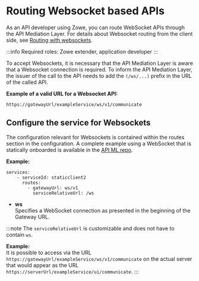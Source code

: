 # Routing Websocket based APIs

As an API developer using Zowe, you can route WebSocket APIs through the API Mediation Layer. For details about Websocket routing from the client side, see [Routing with websockets](../../user-guide/routing-with-websockets.md).

:::info Required roles: Zowe extender, application developer
:::

To accept Websockets, it is necessary that the API Mediation Layer is aware that a Websocket connection is required. To inform the API Mediation Layer, the issuer of the call to the API needs to add the `(/ws/...)` prefix in the URL of the called API. 

**Example of a valid URL for a Websocket API:**

`https://gatewayUrl/exampleService/ws/v1/communicate` 

## Configure the service for Websockets

The configuration relevant for Websockets is contained within the routes section in the configuration. A complete example using a WebSocket that is statically onboarded is available in the [API ML repo](https://github.com/zowe/api-layer/blob/567c261bbe3e8702b62cdbc73afcdf0afa847a8b/config/docker/api-defs/staticclient.yml#L66).

**Example:**
```
services:
    - serviceId: staticclient2
      routes:
        - gatewayUrl: ws/v1
          serviceRelativeUrl: /ws
```

* **ws**  
  Specifies a WebSocket connection as presented in the beginning of the Gateway URL. 

:::note
The `serviceRelativeUrl` is customizable and does not have to contain `ws`.

**Example:**  
It is possible to access via the URL `https://gatewayUrl/exampleService/ws/v1/communicate` on the actual server that would appear as the URL `https://serverUrl/exampleService/ui/communicate`.
:::